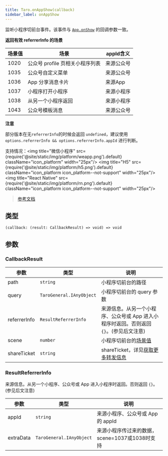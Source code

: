 ```yaml
---
title: Taro.onAppShow(callback)
sidebar_label: onAppShow
---
```


监听小程序切前台事件。该事件与 [`App.onShow`](https://developers.weixin.qq.com/miniprogram/dev/reference/api/App.html#onshowobject-object) 的回调参数一致。

**返回有效 referrerInfo 的场景**

| 场景值 | 场景                            | appId含义  |
| ------ | ------------------------------- | ---------- |
| 1020   | 公众号 profile 页相关小程序列表 | 来源公众号 |
| 1035   | 公众号自定义菜单                | 来源公众号 |
| 1036   | App 分享消息卡片                | 来源App    |
| 1037   | 小程序打开小程序                | 来源小程序 |
| 1038   | 从另一个小程序返回              | 来源小程序 |
| 1043   | 公众号模板消息                  | 来源公众号 |

**注意**

部分版本在无`referrerInfo`的时候会返回 `undefined`，建议使用 `options.referrerInfo && options.referrerInfo.appId` 进行判断。

支持情况：<img title="微信小程序" src={require('@site/static/img/platform/weapp.png').default} className="icon_platform" width="25px"/> <img title="H5" src={require('@site/static/img/platform/h5.png').default} className="icon_platform icon_platform--not-support" width="25px"/> <img title="React Native" src={require('@site/static/img/platform/rn.png').default} className="icon_platform icon_platform--not-support" width="25px"/>

> [参考文档](https://developers.weixin.qq.com/miniprogram/dev/api/base/app/app-event/wx.onAppShow.html)

## 类型

```tsx
(callback: (result: CallbackResult) => void) => void
```

## 参数

### CallbackResult

| 参数 | 类型 | 说明 |
| --- | --- | --- |
| path | `string` | 小程序切前台的路径 |
| query | `TaroGeneral.IAnyObject` | 小程序切前台的 query 参数 |
| referrerInfo | `ResultReferrerInfo` | 来源信息。从另一个小程序、公众号或 App 进入小程序时返回。否则返回 `{}`。(参见后文注意) |
| scene | `number` | 小程序切前台的[场景值](https://developers.weixin.qq.com/miniprogram/dev/framework/app-service/scene.html) |
| shareTicket | `string` | shareTicket，详见[获取更多转发信息](https://developers.weixin.qq.com/miniprogram/dev/framework/open-ability/share.html) |

### ResultReferrerInfo

来源信息。从另一个小程序、公众号或 App 进入小程序时返回。否则返回 `{}`。(参见后文注意)

| 参数 | 类型 | 说明 |
| --- | --- | --- |
| appId | `string` | 来源小程序、公众号或 App 的 appId |
| extraData | `TaroGeneral.IAnyObject` | 来源小程序传过来的数据，scene=1037或1038时支持 |
